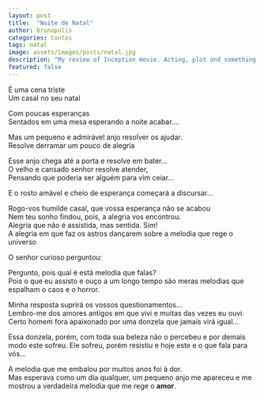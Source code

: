 ```yaml
---
layout: post
title:  "Noite de Natal"
author: brunopulis
categories: Contos
tags: natal
image: assets/images/posts/natal.jpg
description: "My review of Inception movie. Acting, plot and something else in this short description."
featured: false
---
```


É uma cena triste  
Um casal no seu natal

Com poucas esperanças  
Sentados em uma mesa esperando a noite acabar….

Mas um pequeno e admirável anjo resolver os ajudar.  
Resolve derramar um pouco de alegria

Esse anjo chega até a porta e resolve em bater…  
O velho e cansado senhor resolve atender,  
Pensando que poderia ser alguém para vim ceiar…

E o rosto amável e cheio de esperança começará a discursar…

Rogo-vos humilde casal, que vossa esperança não se acabou  
Nem teu sonho findou, pois, a alegria vos encontrou.  
Alegria que não é assistida, mas sentida. Sim!  
A alegria em que faz os astros dançarem sobre a melodia que rege o universo

O senhor curioso perguntou:

Pergunto, pois qual é está melodia que falas?  
Pois o que eu assisto e ouço a um longo tempo são meras melodias que espalham o caos e o horror.

Minha resposta suprirá os vossos questionamentos…  
Lembro-me dos amores antigos em que vivi e muitas das vezes eu ouvi.  
Certo homem fora apaixonado por uma donzela que jamais virá igual…

Essa donzela, porém, com toda sua beleza não o percebeu e por demais modo este sofreu. Ele sofreu, porém resistiu e hoje este e o que fala para vós…

A melodia que me embalou por muitos anos foi à dor.  
Mas esperava como um dia qualquer, um pequeno anjo me apareceu e me mostrou a verdadeira melodia que me rege o **amor**.